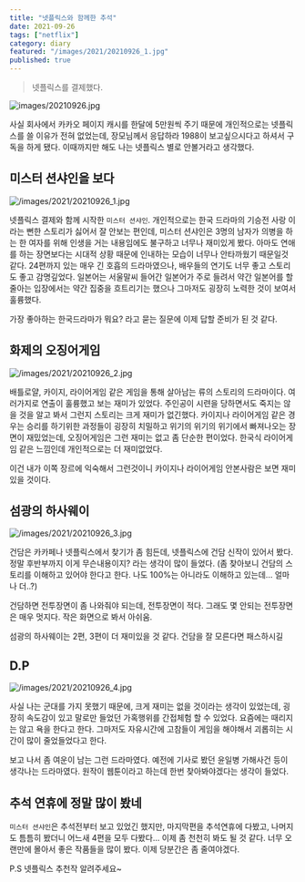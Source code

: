 ```yaml
---
title: "넷플릭스와 함께한 추석"
date: 2021-09-26
tags: ["netflix"]
category: diary
featured: "/images/2021/20210926_1.jpg"
published: true
---
```


> 넷플릭스를 결제했다.

![images/20210926.jpg](/images/2021/20210926.jpg)

사실 회사에서 카카오 페이지 캐시를 한달에 5만원씩 주기 때문에 개인적으로는
넷플릭스를 쓸 이유가 전혀 없었는데, 장모님께서 응답하라 1988이 보고싶으시다고 하셔서
구독을 하게 됐다. 이때까지만 해도 나는 넷플릭스 별로 안볼거라고 생각했다.


## 미스터 션샤인을 보다

![/images/2021/20210926_1.jpg](/images/2021/20210926_1.jpg)

넷플릭스 결제와 함께 시작한 `미스터 션샤인`.
개인적으로는 한국 드라마의 기승전 사랑 이라는 뻔한 스토리가 싫어서 잘 안보는 편인데,
미스터 션샤인은 3명의 남자가 의병을 하는 한 여자를 위해 인생을 거는 내용임에도 불구하고 너무나 재미있게 봤다. 아마도 연애를 하는 장면보다는 시대적 상황 때문에 인내하는 모습이 너무나 안타까웠기 때문일것 같다. 24편까지 있는 매우 긴 호흡의 드라마였으나, 배우들의 연기도 너무 좋고 스토리도 좋고 감명깊었다. 일본어는 서울말씨 들어간 일본어가 주로 들려서 약간 일본어를 할 줄아는 입장에서는 약간 집중을 흐트리기는 했으나 그마저도 굉장히 노력한 것이 보여서 훌륭했다.

가장 좋아하는 한국드라마가 뭐요? 라고 묻는 질문에 이제 답할 준비가 된 것 같다.

## 화제의 오징어게임

![/images/2021/20210926_2.jpg](/images/2021/20210926_2.jpg)

배틀로얄, 카이지, 라이어게임 같은 게임을 통해 살아남는 류의 스토리의 드라마이다. 여러가지로 연출이 훌륭했고 보는 재미가 있었다. 주인공이 시련을 당하면서도 죽지는 않을 것을 알고 봐서 그런지 스토리는 크게 재미가 없긴했다. 카이지나 라이어게임 같은 경우는 승리를 하기위한 과정들이 굉장히 치밀하고 위기의 위기의 위기에서 빠져나오는 장면이 재밌었는데, 오징어게임은 그런 재미는 없고 좀 단순한 편이었다. 한국식 라이어게임 같은 느낌인데 개인적으로는 더 재미없었다.

이건 내가 이쪽 장르에 익숙해서 그런것이니 카이지나 라이어게임 안본사람은 보면 재미있을 것이다.

## 섬광의 하사웨이

![/images/2021/20210926_3.jpg](/images/2021/20210926_3.jpg)

건담은 카카페나 넷플릭스에서 찾기가 좀 힘든데, 넷플릭스에 건담 신작이 있어서 봤다. 정말 후반부까지 이게 무슨내용이지? 라는 생각이 많이 들었다. (좀 찾아보니 건담의 스토리를 이해하고 있어야 한다고 한다. 나도 100%는 아니라도 이해하고 있는데... 얼마나 더..?)

건담하면 전투장면이 좀 나와줘야 되는데, 전투장면이 적다. 그래도 몇 안되는 전투장면은 매우 멋지다. 작은 화면으로 봐서 아쉬움.

섬광의 하사웨이는 2편, 3편이 더 재미있을 것 같다. 건담을 잘 모른다면 패스하시길

## D.P

![/images/2021/20210926_4.jpg](/images/2021/20210926_4.jpg)

사실 나는 군대를 가지 못했기 때문에, 크게 재미는 없을 것이라는 생각이 있었는데, 굉장히 속도감이 있고 말로만 들었던 가혹행위를 간접체험 할 수 있었다. 요즘에는 때리지는 않고 욕을 한다고 한다. 그마저도 자유시간에 고참들이 게임을 해야해서 괴롭히는 시간이 많이 줄었들었다고 한다.

보고 나서 좀 여운이 남는 그런 드라마였다. 예전에 기사로 봤던 윤일병 가해사건 등이 생각나는 드라마였다. 원작이 웹툰이라고 하는데 한번 찾아봐야겠다는 생각이 들었다.

## 추석 연휴에 정말 많이 봤네

`미스터 션샤인`은 추석전부터 보고 있었긴 했지만, 마지막편을 추석연휴에 다봤고, 나머지도 틈틈히 봤더니 어느새 4편을 모두 다봤다... 이제 좀 천천히 봐도 될 것 같다. 너무 오랜만에 몰아서 좋은 작품들을 많이 봤다. 이제 당분간은 좀 줄여야겠다.


P.S 넷플릭스 추천작 알려주세요~
